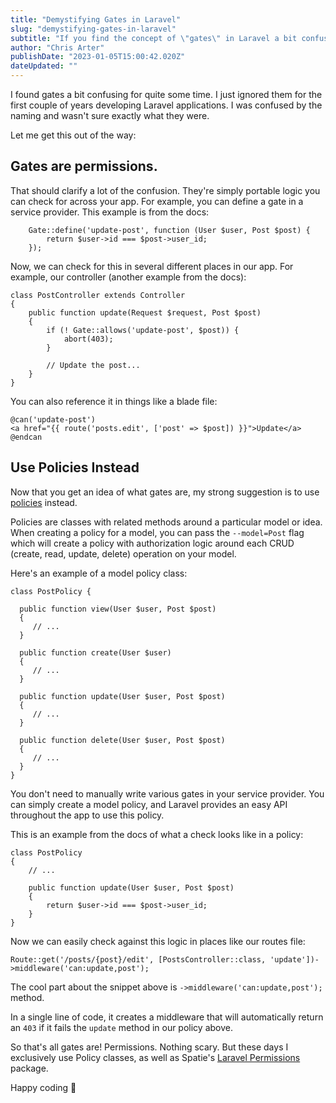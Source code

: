 ```yaml
---
title: "Demystifying Gates in Laravel"
slug: "demystifying-gates-in-laravel"
subtitle: "If you find the concept of \"gates\" in Laravel a bit confusing, don't worry. You're not alone."
author: "Chris Arter"
publishDate: "2023-01-05T15:00:42.020Z"
dateUpdated: ""
---
```


I found gates a bit confusing for quite some time. I just ignored them for the first couple of years developing Laravel applications. I was confused by the naming and wasn't sure exactly what they were.

Let me get this out of the way:

Gates are permissions.
----------------------

That should clarify a lot of the confusion. They're simply portable logic you can check for across your app. For example, you can define a gate in a service provider. This example is from the docs:

        Gate::define('update-post', function (User $user, Post $post) {
            return $user->id === $post->user_id;
        });
    

Now, we can check for this in several different places in our app. For example, our controller (another example from the docs):

    class PostController extends Controller
    {
        public function update(Request $request, Post $post)
        {
            if (! Gate::allows('update-post', $post)) {
                abort(403);
            }
    
            // Update the post...
        }
    }
    

You can also reference it in things like a blade file:

    @can('update-post')
    <a href="{{ route('posts.edit', ['post' => $post]) }}">Update</a>
    @endcan
    

Use Policies Instead
--------------------

Now that you get an idea of what gates are, my strong suggestion is to use [policies](https://laravel.com/docs/9.x/authorization#creating-policies) instead.

Policies are classes with related methods around a particular model or idea. When creating a policy for a model, you can pass the `--model=Post` flag which will create a policy with authorization logic around each CRUD (create, read, update, delete) operation on your model.

Here's an example of a model policy class:

    class PostPolicy {
    
      public function view(User $user, Post $post)
      {
         // ...
      }
    
      public function create(User $user)
      {
         // ...
      }
    
      public function update(User $user, Post $post)
      {
         // ...
      }
    
      public function delete(User $user, Post $post)
      {
         // ...
      }
    }
    

You don't need to manually write various gates in your service provider. You can simply create a model policy, and Laravel provides an easy API throughout the app to use this policy.

This is an example from the docs of what a check looks like in a policy:

    class PostPolicy
    {
        // ...
    
        public function update(User $user, Post $post)
        {
            return $user->id === $post->user_id;
        }
    }
    

Now we can easily check against this logic in places like our routes file:

    Route::get('/posts/{post}/edit', [PostsController::class, 'update'])->middleware('can:update,post');
    

The cool part about the snippet above is `->middleware('can:update,post');` method.

In a single line of code, it creates a middleware that will automatically return an `403` if it fails the `update` method in our policy above.

So that's all gates are! Permissions. Nothing scary. But these days I exclusively use Policy classes, as well as Spatie's [Laravel Permissions](https://spatie.be/docs/laravel-permission/v5/introduction) package.

Happy coding 🥳